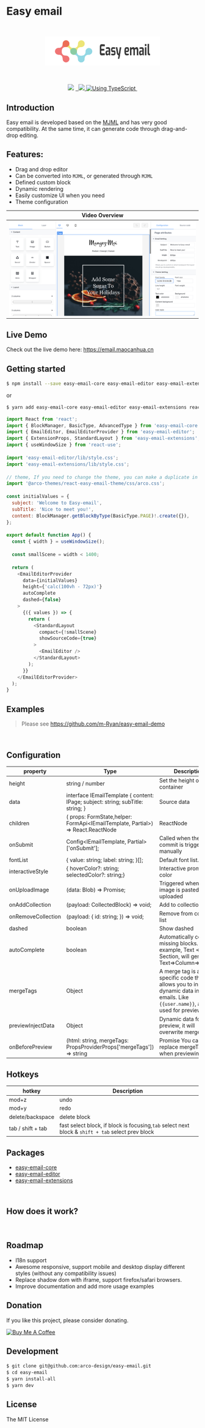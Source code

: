 # Easy email

<br>
<p align="center">
  <a aria-label="Easy email logo" href="https://email.maocanhua.cn/?utm_source=github">
    <img src="./logo_with_text.svg" width="300">
  </a>
</p>
<br>

<p align="center">

  <img src="https://img.shields.io/badge/PRs-welcome-brightgreen.svg">
  <a aria-label="NPM version" href="https://www.npmjs.com/package/easy-email-editor">
    <img alt="" src="https://badgen.net/npm/v/easy-email-editor">
  </a>
  <a aria-label="React version" href="https://react.js">
    <img alt="" src="https://img.shields.io/badge/React-17.0-yellow.svg">
  </a>
  <a aria-label="MJML" href="https://mjml.io/">
    <img src="https://img.shields.io/badge/MJML-awesome-rgb(120 33 117).svg">
  </a>
  <a aria-label="Package size" href="https://www.typescriptlang.org/">
    <img alt="Using TypeScript" src="https://img.shields.io/badge/%3C/%3E-TypeScript-brightgreenred.svg">
  </a>
  <img alt="" src="https://badgen.net/npm/license/easy-email-editor">
</p>

## Introduction

Easy email is developed based on the [MJML](https://mjml.io/) and has very good compatibility. At the same time, it can generate code through drag-and-drop editing.

## Features:

- Drag and drop editor
- Can be converted into `MJML`, or generated through `MJML`
- Defined custom block
- Dynamic rendering
- Easily customize UI when you need
- Theme configuration

|                  Video Overview                  |
| :----------------------------------------------: |
| <img src="./StandardLayout.png" alt="Overview" > |

## Live Demo

Check out the live demo here: <a href="https://email.maocanhua.cn/?utm_source=github" target="_blank" alt="https://email.maocanhua.cn/?utm_source=github">https://email.maocanhua.cn</a>

## Getting started

```sh
$ npm install --save easy-email-core easy-email-editor easy-email-extensions react-final-form
```

or

```sh
$ yarn add easy-email-core easy-email-editor easy-email-extensions react-final-form
```

```js
import React from 'react';
import { BlockManager, BasicType, AdvancedType } from 'easy-email-core';
import { EmailEditor, EmailEditorProvider } from 'easy-email-editor';
import { ExtensionProps, StandardLayout } from 'easy-email-extensions';
import { useWindowSize } from 'react-use';

import 'easy-email-editor/lib/style.css';
import 'easy-email-extensions/lib/style.css';

// theme, If you need to change the theme, you can make a duplicate in https://arco.design/themes/design/1799/setting/base/Color
import '@arco-themes/react-easy-email-theme/css/arco.css';

const initialValues = {
  subject: 'Welcome to Easy-email',
  subTitle: 'Nice to meet you!',
  content: BlockManager.getBlockByType(BasicType.PAGE)!.create({}),
};

export default function App() {
  const { width } = useWindowSize();

  const smallScene = width < 1400;

  return (
    <EmailEditorProvider
      data={initialValues}
      height={'calc(100vh - 72px)'}
      autoComplete
      dashed={false}
    >
      {({ values }) => {
        return (
          <StandardLayout
            compact={!smallScene}
            showSourceCode={true}
          >
            <EmailEditor />
          </StandardLayout>
        );
      }}
    </EmailEditorProvider>
  );
}


```

## Examples

> Please see <a href="https://github.com/m-Ryan/easy-email-demo" target="_blank" alt="https://github.com/m-Ryan/easy-email-demo">https://github.com/m-Ryan/easy-email-demo</a>

</br>

## Configuration

| property           | Type                                                                                               | Description                                                                                                                          |
| ------------------ | -------------------------------------------------------------------------------------------------- | ------------------------------------------------------------------------------------------------------------------------------------ |
| height             | string / number                                                                                    | Set the height of the container                                                                                                      |
| data               | interface IEmailTemplate { content: IPage; subject: string; subTitle: string; }                    | Source data                                                                                                                          |
| children           | ( props: FormState<T>,helper: FormApi<IEmailTemplate, Partial<IEmailTemplate>>) => React.ReactNode | ReactNode                                                                                                                            |
| onSubmit           | Config<IEmailTemplate, Partial<IEmailTemplate>>['onSubmit'];                                       | Called when the commit is triggered manually                                                                                         |
| fontList           | { value: string; label: string; }[];                                                               | Default font list.                                                                                                                   |
| interactiveStyle   | { hoverColor?: string; selectedColor?: string;}                                                    | Interactive prompt color                                                                                                             |
| onUploadImage      | (data: Blob) => Promise<string>;                                                                   | Triggered when an image is pasted or uploaded                                                                                        |
| onAddCollection    | (payload: CollectedBlock) => void;                                                                 | Add to collection list                                                                                                               |
| onRemoveCollection | (payload: { id: string; }) => void;                                                                | Remove from collection list                                                                                                          |
| dashed             | boolean                                                                                            | Show dashed                                                                                                                          |
| autoComplete       | boolean                                                                                            | Automatically complete missing blocks. For example, Text => Section, will generate Text=>Column=>Section                             |
| mergeTags          | Object                                                                                             | A merge tag is a bit of specific code that allows you to insert dynamic data into emails. Like `{{user.name}}`, and used for preview |
| previewInjectData  | Object                                                                                             | Dynamic data for preview, it will overwrite mergeTags.                                                                               |
| onBeforePreview    | (html: string, mergeTags: PropsProviderProps['mergeTags']) => string                               | Promise<string> You can replace mergeTags when previewing.                                                                           |

## Hotkeys

| hotkey            | Description                                                                                       |
| ----------------- | ------------------------------------------------------------------------------------------------- |
| mod+z             | undo                                                                                              |
| mod+y             | redo                                                                                              |
| delete/backspace  | delete block                                                                                      |
| tab / shift + tab | fast select block, if block is focusing,`tab` select next block & `shift + tab` select prev block |

## Packages

- [easy-email-core](./packages/easy-email-core/readme.md)
- [easy-email-editor](./packages/easy-email-editor/readme.md)
- [easy-email-extensions](./packages/easy-email-extensions/readme.md)

</br>

## How does it work?

<img alt="" src="https://assets.maocanhua.cn/9fe59818-cf17-449e-a021-2692a3c9076c-image.png">

</br>

## Roadmap

- I18n support
- Awesome responsive, support mobile and desktop display different styles (without any compatibility issues)
- Replace shadow dom with iframe, support firefox/safari browsers.
- Improve documentation and add more usage examples

## Donation

If you like this project, please consider donating.

<a href="https://www.buymeacoffee.com/easyemail" target="_blank"><img src="https://www.buymeacoffee.com/assets/img/custom_images/orange_img.png" alt="Buy Me A Coffee"></a>

## Development

```sh
$ git clone git@github.com:arco-design/easy-email.git
$ cd easy-email
$ yarn install-all
$ yarn dev

```

## License

The MIT License
